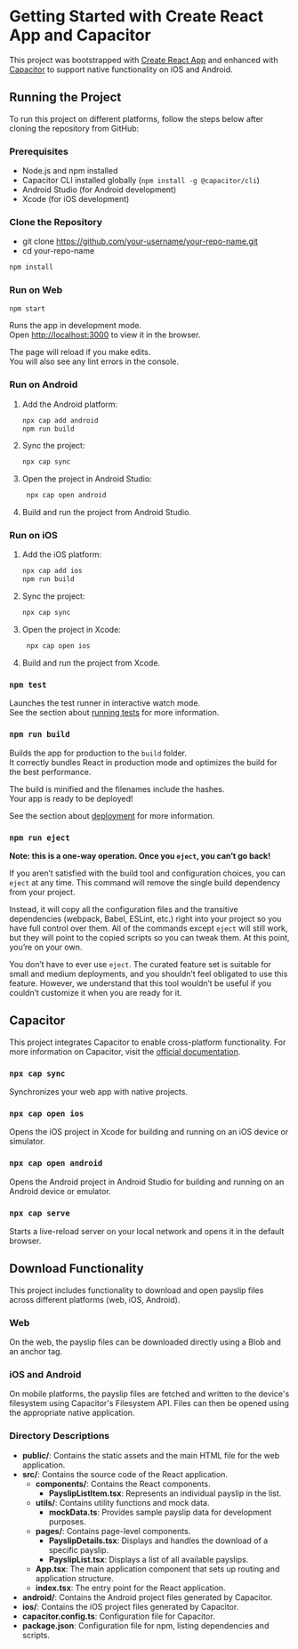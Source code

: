 # Getting Started with Create React App and Capacitor

This project was bootstrapped with [Create React App](https://github.com/facebook/create-react-app) and enhanced with [Capacitor](https://capacitorjs.com/) to support native functionality on iOS and Android.

## Running the Project

To run this project on different platforms, follow the steps below after cloning the repository from GitHub:

### Prerequisites

- Node.js and npm installed
- Capacitor CLI installed globally (`npm install -g @capacitor/cli`)
- Android Studio (for Android development)
- Xcode (for iOS development)

### Clone the Repository

- git clone https://github.com/your-username/your-repo-name.git
- cd your-repo-name

```bash
npm install
```

### Run on Web

```bash
npm start
```

Runs the app in development mode.\
Open [http://localhost:3000](http://localhost:3000) to view it in the browser.

The page will reload if you make edits.\
You will also see any lint errors in the console.

### Run on Android

1. Add the Android platform:

   ```bash
   npx cap add android
   npm run build
   ```

2. Sync the project:

   ```bash
   npx cap sync
   ```

3. Open the project in Android Studio:

   ```bash
    npx cap open android
   ```

4. Build and run the project from Android Studio.

### Run on iOS

1. Add the iOS platform:

   ```bash
   npx cap add ios
   npm run build
   ```

2. Sync the project:

   ```bash
   npx cap sync
   ```

3. Open the project in Xcode:

   ```bash
    npx cap open ios
   ```

4. Build and run the project from Xcode.

### `npm test`

Launches the test runner in interactive watch mode.\
See the section about [running tests](https://facebook.github.io/create-react-app/docs/running-tests) for more information.

### `npm run build`

Builds the app for production to the `build` folder.\
It correctly bundles React in production mode and optimizes the build for the best performance.

The build is minified and the filenames include the hashes.\
Your app is ready to be deployed!

See the section about [deployment](https://facebook.github.io/create-react-app/docs/deployment) for more information.

### `npm run eject`

**Note: this is a one-way operation. Once you `eject`, you can’t go back!**

If you aren’t satisfied with the build tool and configuration choices, you can `eject` at any time. This command will remove the single build dependency from your project.

Instead, it will copy all the configuration files and the transitive dependencies (webpack, Babel, ESLint, etc.) right into your project so you have full control over them. All of the commands except `eject` will still work, but they will point to the copied scripts so you can tweak them. At this point, you’re on your own.

You don’t have to ever use `eject`. The curated feature set is suitable for small and medium deployments, and you shouldn’t feel obligated to use this feature. However, we understand that this tool wouldn’t be useful if you couldn’t customize it when you are ready for it.

## Capacitor

This project integrates Capacitor to enable cross-platform functionality. For more information on Capacitor, visit the [official documentation](https://capacitorjs.com/docs).

### `npx cap sync`

Synchronizes your web app with native projects.

### `npx cap open ios`

Opens the iOS project in Xcode for building and running on an iOS device or simulator.

### `npx cap open android`

Opens the Android project in Android Studio for building and running on an Android device or emulator.

### `npx cap serve`

Starts a live-reload server on your local network and opens it in the default browser.

## Download Functionality

This project includes functionality to download and open payslip files across different platforms (web, iOS, Android).

### Web

On the web, the payslip files can be downloaded directly using a Blob and an anchor tag.

### iOS and Android

On mobile platforms, the payslip files are fetched and written to the device's filesystem using Capacitor's Filesystem API. Files can then be opened using the appropriate native application.

### Directory Descriptions

- **public/**: Contains the static assets and the main HTML file for the web application.
- **src/**: Contains the source code of the React application.
  - **components/**: Contains the React components.
    - **PayslipListItem.tsx**: Represents an individual payslip in the list.
  - **utils/**: Contains utility functions and mock data.
    - **mockData.ts**: Provides sample payslip data for development purposes.
  - **pages/**: Contains page-level components.
    - **PayslipDetails.tsx**: Displays and handles the download of a specific payslip.
    - **PayslipList.tsx**: Displays a list of all available payslips.
  - **App.tsx**: The main application component that sets up routing and application structure.
  - **index.tsx**: The entry point for the React application.
- **android/**: Contains the Android project files generated by Capacitor.
- **ios/**: Contains the iOS project files generated by Capacitor.
- **capacitor.config.ts**: Configuration file for Capacitor.
- **package.json**: Configuration file for npm, listing dependencies and scripts.
